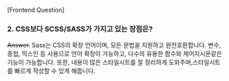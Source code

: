 [Frontend Question]

### 2. CSS보다 SCSS/SASS가 가지고 있는 장점은?

~~Answer.~~
Sass는 CSS의 확장 언어이며, 모든 문법을 지원하고 완전호환합니다. 변수, 중첩, 믹스인 등 사용으로 언어 확장이 가능하고, 다수의 유용한 함수와 제어지시문같은 기능이 가능합니다. 또한, 내용이 많은 스타일시트를 잘 정리하게 도와주며,스타일시트를 빠르게 작성할 수 있게 해줍니다.
